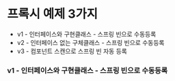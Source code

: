 # 프록시 예제 3가지

* v1 - 인터페이스와 구현클래스 - 스프링 빈으로 수동등록
* v2 - 인터페이스 없는 구체클래스 - 스프링 빈으로 수동등록
* v3 - 컴포넌트 스캔으로 스프링 빈 자동 등록

### v1 - 인터페이스와 구현클래스 - 스프링 빈으로 수동등록

